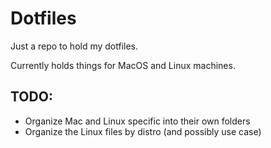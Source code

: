 # Dotfiles

Just a repo to hold my dotfiles.

Currently holds things for MacOS and Linux machines.

## TODO:

* Organize Mac and Linux specific into their own folders
* Organize the Linux files by distro (and possibly use case)
